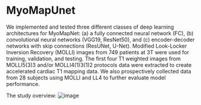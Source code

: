 # MyoMapUnet

We implemented and tested three different classes of deep learning architectures for MyoMapNet: (a) a fully connected neural network (FC), (b) convolutional neural networks (VGG19, ResNet50), and (c) encoder-decoder networks with skip connections (ResUNet, U-Net). Modified Look-Locker Inversion Recovery (MOLLI) images from 749 patients at 3T were used for training, validation, and testing. The first four T1 weighted images from MOLLI5(3)3 and/or MOLLI4(1)3(1)2 protocols data were extracted to create accelerated cardiac T1 mapping data. We also prospectively collected data from 28 subjects using MOLLI and LL4 to further evaluate model performance.

The study overview:
![image](https://user-images.githubusercontent.com/9512423/148699388-2965c681-2ee8-4f81-8a6b-d2990dc5944a.png)


